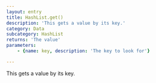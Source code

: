 ```yaml
---
layout: entry
title: HashList.get()
description: 'This gets a value by its key.'
category: Data
subcategory: HashList
returns: 'The value'
parameters:
    - {name: key, description: 'The key to look for'}

---
```

This gets a value by its key.